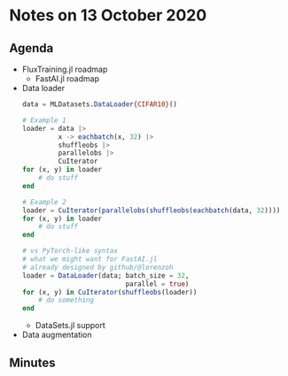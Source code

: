 # Notes on 13 October 2020

## Agenda

- FluxTraining.jl roadmap
	- FastAI.jl roadmap
- Data loader
	```jl
	data = MLDatasets.DataLoader{CIFAR10}()

	# Example 1
	loader = data |>
			 x -> eachbatch(x, 32) |>
	         shuffleobs |>
	         parallelobs |>
			 CuIterator
	for (x, y) in loader
		# do stuff
	end

	# Example 2
	loader = CuIterator(parallelobs(shuffleobs(eachbatch(data, 32))))
	for (x, y) in loader
		# do stuff
	end

	# vs PyTorch-like syntax
	# what we might want for FastAI.jl
	# already designed by github/@lorenzoh
	loader = DataLoader(data; batch_size = 32,
							  parallel = true)
	for (x, y) in CuIterator(shuffleobs(loader))
		# do something
	end
	```
	- DataSets.jl support
- Data augmentation

## Minutes
